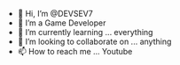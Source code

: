 - 👋 Hi, I’m @DEVSEV7
- 👀 I’m a Game Developer
- 🌱 I’m currently learning ... everything
- 💞️ I’m looking to collaborate on ... anything
- 📫 How to reach me ... Youtube

<!---
DEVSEV7/DEVSEV7 is a ✨ special ✨ repository because its `README.md` (this file) appears on your GitHub profile.
You can click the Preview link to take a look at your changes.
--->
